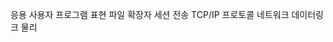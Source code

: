 응용                     사용자 프로그램
표현                     파일 확장자
세션 
전송                     TCP/IP 프로토콜
네트워크
데이터링크
물리